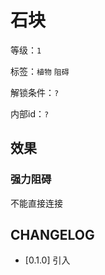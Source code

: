 # 石块

等级：`1`

标签：`植物` `阻碍`

解锁条件：`?`

内部id：`?`

## 效果

### 强力阻碍

不能直接连接

## CHANGELOG

- [0.1.0] 引入
